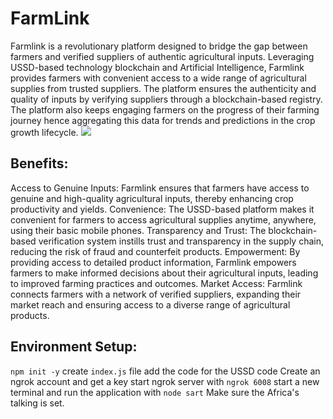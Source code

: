 # FarmLink
Farmlink is a revolutionary platform designed to bridge the gap between farmers and verified suppliers of authentic agricultural inputs. Leveraging USSD-based technology blockchain and Artificial Intelligence, Farmlink provides farmers with convenient access to a wide range of agricultural supplies from trusted suppliers. The platform ensures the authenticity and quality of inputs by verifying suppliers through a blockchain-based registry. The platform also keeps engaging farmers on the progress of their farming journey hence aggregating this data for trends and predictions in the crop growth lifecycle.
![](https://drive.google.com/file/d/1Il6EwA7erf78oUZ5L8jkIaPoFf6NJD8o/view?usp=sharing)

## Benefits:

Access to Genuine Inputs:
Farmlink ensures that farmers have access to genuine and high-quality agricultural inputs, thereby enhancing crop productivity and yields.
Convenience:
The USSD-based platform makes it convenient for farmers to access agricultural supplies anytime, anywhere, using their basic mobile phones.
Transparency and Trust:
The blockchain-based verification system instills trust and transparency in the supply chain, reducing the risk of fraud and counterfeit products.
Empowerment:
By providing access to detailed product information, Farmlink empowers farmers to make informed decisions about their agricultural inputs, leading to improved farming practices and outcomes.
Market Access:
Farmlink connects farmers with a network of verified suppliers, expanding their market reach and ensuring access to a diverse range of agricultural products.

## Environment Setup:

`npm init -y`
create `index.js` file
add the code for the USSD code
Create an ngrok account and get a key
start ngrok server with `ngrok 6008`
start a new terminal and run the application with `node sart`
Make sure the Africa's talking is set.

